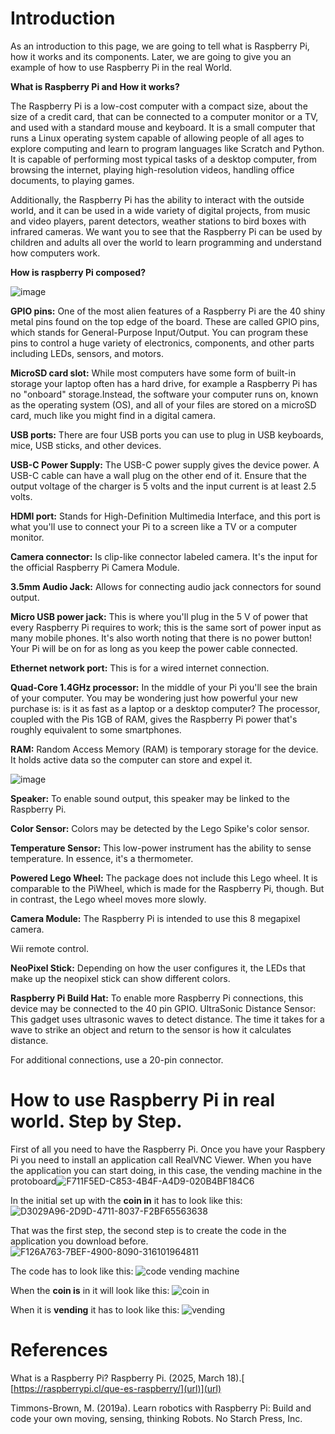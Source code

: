 # Introduction
 As an introduction to this page, we are going to tell what is Raspberry Pi, how it works and its components. Later, we are going to give you an example of how to use Raspberry Pi in the real World.

**What is Raspberry Pi and How it works?**


 The Raspberry Pi is a low-cost computer with a compact size, about the size of a credit card, that can be connected to a computer monitor or a TV, and used with a standard mouse and keyboard. It is a small computer that runs a Linux operating system capable of allowing people of all ages to explore computing and learn to program languages like Scratch and Python. It is capable of performing most typical tasks of a desktop computer, from browsing the internet, playing high-resolution videos, handling office documents, to playing games.
 
Additionally, the Raspberry Pi has the ability to interact with the outside world, and it can be used in a wide variety of digital projects, from music and video players, parent detectors, weather stations to bird boxes with infrared cameras. We want you to see that the Raspberry Pi can be used by children and adults all over the world to learn programming and understand how computers work.

**How is raspberry Pi composed?**

![image](https://github.com/user-attachments/assets/b9baab3a-0a35-4885-9b90-197973e50493)

**GPIO pins:** One of the most alien features of a Raspberry Pi are the 40 shiny metal pins found on the top edge of the board. These are called GPIO pins, which stands for General-Purpose Input/Output. You can program these pins to control a huge variety of electronics, components, and other parts including LEDs, sensors, and motors.

**MicroSD card slot:** While most computers have some form of built-in storage your laptop often has a hard drive, for example a Raspberry Pi has no "onboard" storage.Instead, the software your computer runs on, known as the operating system (OS), and all of your files are stored on a microSD card, much like you might find in a digital camera.

**USB ports:** There are four USB ports you can use to plug in USB keyboards, mice, USB sticks, and other devices.

**USB-C Power Supply:** The USB-C power supply gives the device power. A USB-C cable can have a wall plug on the other end of it. Ensure that the output voltage of the charger is 5 volts and the input current is at least 2.5 volts.

**HDMI port:** Stands for High-Definition Multimedia Interface, and this port is what you'll use to connect your Pi to a screen like a TV or a computer monitor.

**Camera connector:** Is clip-like connector labeled camera. It's the input for the official Raspberry Pi Camera Module.

**3.5mm Audio Jack:** Allows for connecting audio jack connectors for sound output.

**Micro USB power jack:** This is where you'll plug in the 5 V of power that every Raspberry Pi requires to work; this is the same sort of power input as many mobile phones. It's also worth noting that there is no power button! Your Pi will be on for as long as you keep the power cable connected.

**Ethernet network port:** This is for a wired internet connection.

**Quad-Core 1.4GHz processor:** In the middle of your Pi you'll see the brain of your computer. You may be wondering just how powerful your new purchase is: is it as fast as a laptop or a desktop computer? The processor, coupled with the Pis 1GB of RAM, gives the Raspberry Pi power that's roughly equivalent to some smartphones.

**RAM:** Random Access Memory (RAM) is temporary storage for the device. It holds active data so the computer can store and expel it.


![image](https://github.com/user-attachments/assets/fead2fa3-8a70-481a-8344-8d4e50d54c6b)

**Speaker:** To enable sound output, this speaker may be linked to the Raspberry Pi.

**Color Sensor:** Colors may be detected by the Lego Spike's color sensor.

**Temperature Sensor:** This low-power instrument has the ability to sense temperature. In essence, it's a thermometer.

**Powered Lego Wheel:** The package does not include this Lego wheel. It is comparable to the PiWheel, which is made for the Raspberry Pi, though. But in contrast, the Lego wheel moves more slowly.

**Camera Module:** The Raspberry Pi is intended to use this 8 megapixel camera.

Wii remote control.

**NeoPixel Stick:** Depending on how the user configures it, the LEDs that make up the neopixel stick can show different colors.

**Raspberry Pi Build Hat:** To enable more Raspberry Pi connections, this device may be connected to the 40 pin GPIO. UltraSonic Distance Sensor: This gadget uses ultrasonic waves to detect distance. The time it takes for a wave to strike an object and return to the sensor is how it calculates distance.

For additional connections, use a 20-pin connector.


# How to use Raspberry Pi in real world. Step by Step.

First of all you need to have the Raspberry Pi. Once you have your Raspbery Pi you need to install an application call RealVNC Viewer. When you have the application you can start doing, in this case, the vending machine in the protoboard![F711F5ED-C853-4B4F-A4D9-020B4BF184C6](https://github.com/user-attachments/assets/1a51863a-650c-421b-98f6-96d4ce8cac63)



In the initial set up with the **coin in** it has to look like this:
![D3029A96-2D9D-4711-8037-F2BF65563638](https://github.com/user-attachments/assets/2a922b53-677a-4a8f-9fda-a356cadb90b7)



That was the first step, the second step is to create the code in the application you download before. ![F126A763-7BEF-4900-8090-316101964811](https://github.com/user-attachments/assets/d2e9b11b-ca23-4a57-8898-fb2c7f61afe9)

The code has to look like this:
![code vending machine](https://github.com/user-attachments/assets/4c1063d1-e9b1-4192-a73a-23e5b41d2b8f)

When the **coin is** in it will look like this:
![coin in](https://github.com/user-attachments/assets/ac88acc4-c17b-4ff2-a507-69b6155074f7)


When it is **vending** it has to look like this:
![vending](https://github.com/user-attachments/assets/16370360-6895-43c0-b058-573e2110c20d)


# References

What is a Raspberry Pi? Raspberry Pi. (2025, March 18).[ [https://raspberrypi.cl/que-es-raspberry/](url)](url)

Timmons-Brown, M. (2019a). Learn robotics with Raspberry Pi: Build and code your own moving, sensing, thinking Robots. No Starch Press, Inc. 
